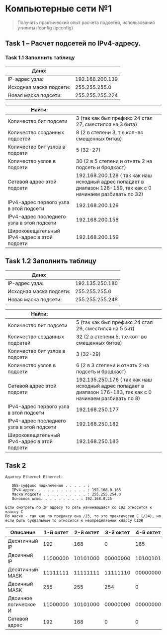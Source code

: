 # Компьютерные сети №1
> Получить практический опыт расчета подсетей, использования утилиты ifconfig (ipconfig)
## Task 1 – Расчет подсетей по IPv4-адресу.

### Task 1.1 Заполнить таблицу
|**Дано:**                                     |                      |
|----------------------------------------------|----------------------|
| IP-адрес узла:                               | 192.168.200.139      |
| Исходная маска подсети:                      | 255.255.255.0        |
| Новая маска подсети:                         | 255.255.255.224      |

|**Найти:**                                    |                      |
|----------------------------------------------|----------------------|
| Количество бит подсети                       | 3 (так как был префикс 24 стал 27, сместился на 3 бита)        |   
| Количество созданных подсетей                | 8 (2 в степени 3, т.е кол-во смещенных битов)                     |
| Количество бит узлов в подсети               | 5 (32-27)                     |
| Количество узлов в подсети                   | 30 (2 в 5 степени и отнять 2 на подсеть и бродкаст)                     |
| Сетевой адрес этой подсети                   |    192.168.200.128 ( так как наш исходный адрес попадает в диапазон 128-159, так как с 0 начинаем разбивать по 32)                  |
| IPv4-адрес первого узла в этой подсети       |    192.168.200.129                 |
| IPv4-адрес последнего узла в этой подсети    |   192.168.200.158                   |
| Широковещательный IPv4-адрес в этой подсети  |    192.168.200.159                  |

## Task 1.2 Заполнить таблицу 
|**Дано:**                                     |                      |
|----------------------------------------------|----------------------|
| IP-адрес узла:                               | 192.135.250.180      |
| Исходная маска подсети:                      | 255.255.255.0        |
| Новая маска подсети:                         | 255.255.255.248      |

|**Найти:**                                    |                      |
|----------------------------------------------|----------------------|
| Количество бит подсети                       | 5 (так как был префикс 24 стал 29, сместился на 5 бит)        |   
| Количество созданных подсетей                | 32 (2 в степени 5, т.е кол-во смещенных битов)                     |
| Количество бит узлов в подсети               | 3 (32-29)                     |
| Количество узлов в подсети                   | 6 (2 в 3 степени и отнять 2 на подсеть и бродкаст)                     |
| Сетевой адрес этой подсети                   |    192.135.250.176 ( так как наш исходный адрес попадает в диапазон 176-183, так как с 0 начинаем разбивать по 8)                  |
| IPv4-адрес первого узла в этой подсети       |    192.168.250.177                 |
| IPv4-адрес последнего узла в этой подсети    |   192.168.250.182                   |
| Широковещательный IPv4-адрес в этой подсети  |    192.168.250.183                  |

## Task 2

```
Адаптер Ethernet Ethernet:

   DNS-суффикс подключения . . . . . :
   IPv4-адрес. . . . . . . . . . . . : 192.168.0.165
   Маска подсети . . . . . . . . . . : 255.255.254.0
   Основной шлюз. . . . . . . . . : 192.168.0.25
```
```
Если смотреть по IP адресу то сеть начинающаяся со 192 относится к классу С
По маске - так как по префиксу она /23, то это практически С (/24), но если быть буквальным то относится к неопределяемой классу CIDR
```
|**Описание**                 |     1-й октет    | 2-й октет     | 3-й октет      | 4-й октет     |
|-----------------------------|------------------|---------------|----------------|---------------|
| Десятичный IP               |      192            |   168            |       0         |   165            |   
| Двоичный IP                 |   11000000               |   10101000            |    00000000            |    10100101           |
| Десятичный MASK             |   11111111               |   11111111            |    11111110            |    00000000           |   
| Двоичный MASK               |    255              |     255          |       254         |      0         |   
| Двоичное логическое И       |   11000000               |   10101000            |    00000000            |    00000000           |   
| Сетевой адрес     |     192             |      168         |      0          |      0         |   







